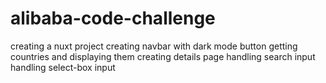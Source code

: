 # alibaba-code-challenge
creating a nuxt project 
creating navbar with dark mode button
getting countries and displaying them 
creating details page
handling search input 
handling select-box input
